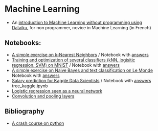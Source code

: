 # Machine Learning

* An [introduction to Machine Learning without programming using Dataiku](dataiku/index_ml_dataiku.html), for non programmer, novice in Machine Learning (in French)

## Notebooks:

* [A simple exercise on k-Nearest Neighbors](notebooks/knn_exercise_template.ipynb) / Notebook with [answers](notebooks/knn_exercise.ipynb)
* [Training and optimization of several classifiers (kNN, logisitic regression, SVM) on MNIST](notebooks/MNIST_all_stars_template.ipynb) / Notebook with [answers](notebooks/MNIST_all_stars.ipynb)
* [A simple exercise on Naive Bayes and text classification on Le Monde](notebooks/naivebayes_exercise_template.ipynb)  Notebook with [answers](notebooks/naivebayes_exercise.ipynb)
* [Salary prediction for Kaggle Data Scientists](notebooks/tree_kaggle_template.ipynb)  / Notebook with [answers](notebooks/tree_kaggle.ipynb) tree_kaggle.ipynb
* [Logistic regression seen as a neural network](notebooks/logistic_NN_template.ipynb)
* [Convolution and pooling layers](notebooks/conv_nn_template.ipynb)

## Bibliography

* [A crash course on python](biblio/2017-vl-ml-cha-python-crash-course.pdf)
